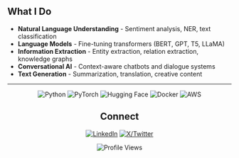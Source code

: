 

## What I Do

- **Natural Language Understanding** - Sentiment analysis, NER, text classification
- **Language Models** - Fine-tuning transformers (BERT, GPT, T5, LLaMA)
- **Information Extraction** - Entity extraction, relation extraction, knowledge graphs
- **Conversational AI** - Context-aware chatbots and dialogue systems
- **Text Generation** - Summarization, translation, creative content
---
<div align="center">

![Python](https://img.shields.io/badge/Python-3776AB?style=for-the-badge&logo=python&logoColor=white)
![PyTorch](https://img.shields.io/badge/PyTorch-EE4C2C?style=for-the-badge&logo=pytorch&logoColor=white)
![Hugging Face](https://img.shields.io/badge/🤗_Hugging_Face-FFD21E?style=for-the-badge)
![Docker](https://img.shields.io/badge/Docker-2496ED?style=for-the-badge&logo=docker&logoColor=white)
![AWS](https://img.shields.io/badge/AWS-232F3E?style=for-the-badge&logo=amazon-aws&logoColor=white)

##  Connect

<div align="center">

[![LinkedIn](https://img.shields.io/badge/LinkedIn-0077B5?style=for-the-badge&logo=linkedin&logoColor=white)](https://www.linkedin.com/in/sagnikkroy/)
[![X/Twitter](https://img.shields.io/badge/Twitter-1DA1F2?style=for-the-badge&logo=twitter&logoColor=white)](https://x.com/Sagnikkroy)
</div>
<div align="center">
  
![Profile Views](https://komarev.com/ghpvc/?username=Sagnikkroy&color=blueviolet&style=for-the-badge)

</div>
